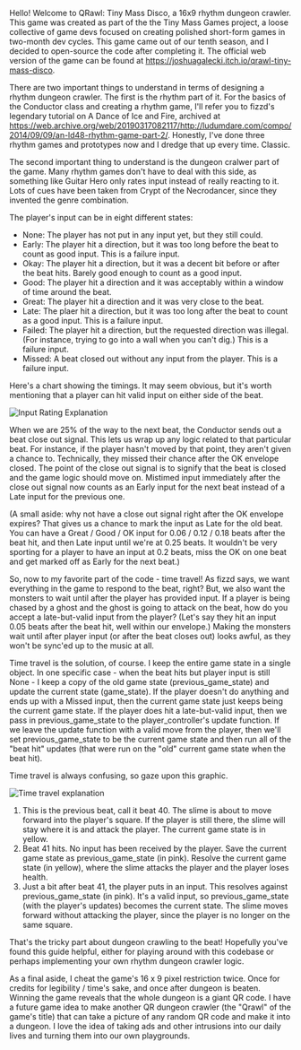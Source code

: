 Hello! Welcome to QRawl: Tiny Mass Disco, a 16x9 rhythm dungeon crawler. This game was created as part of the the Tiny Mass Games project, a loose collective of game devs focused on creating polished short-form games in two-month dev cycles. This game came out of our tenth season, and I decided to open-source the code after completing it. The official web version of the game can be found at https://joshuagalecki.itch.io/qrawl-tiny-mass-disco.

There are two important things to understand in terms of designing a rhythm dungeon crawler. The first is the rhythm part of it. For the basics of the Conductor class and creating a rhythm game, I'll refer you to fizzd's legendary tutorial on A Dance of Ice and Fire, archived at https://web.archive.org/web/20190317082117/http://ludumdare.com/compo/2014/09/09/an-ld48-rhythm-game-part-2/. Honestly, I've done three rhythm games and prototypes now and I dredge that up every time. Classic. 

The second important thing to understand is the dungeon cralwer part of the game. Many rhythm games don't have to deal with this side, as something like Guitar Hero only rates input instead of really reacting to it. Lots of cues have been taken from Crypt of the Necrodancer, since they invented the genre combination.

The player's input can be in eight different states:

- None: The player has not put in any input yet, but they still could.
- Early: The player hit a direction, but it was too long before the beat to count as good input. This is a failure input.
- Okay: The player hit a direction, but it was a decent bit before or after the beat hits. Barely good enough to count as a good input.
- Good: The player hit a direction and it was acceptably within a window of time around the beat.
- Great: The player hit a direction and it was very close to the beat.
- Late: The plaer hit a direction, but it was too long after the beat to count as a good input. This is a failure input.
- Failed: The player hit a direction, but the requested direction was illegal. (For instance, trying to go into a wall when you can't dig.) This is a failure input.
- Missed: A beat closed out without any input from the player. This is a failure input.

Here's a chart showing the timings. It may seem obvious, but it's worth mentioning that a player can hit valid input on either side of the beat.

![Input Rating Explanation](https://github.com/user-attachments/assets/de90ebd7-f345-4d3d-ae29-fbb4bd117ccc)

When we are 25% of the way to the next beat, the Conductor sends out a beat close out signal. This lets us wrap up any logic related to that particular beat. For instance, if the player hasn't moved by that point, they aren't given a chance to. Technically, they missed their chance after the OK envelope closed. The point of the close out signal is to signify that the beat is closed and the game logic should move on. Mistimed input immediately after the close out signal now counts as an Early input for the next beat instead of a Late input for the previous one.

(A small aside: why not have a close out signal right after the OK envelope expires? That gives us a chance to mark the input as Late for the old beat. You can have a Great / Good / OK input for 0.06 / 0.12 / 0.18 beats after the beat hit, and then Late input until we're at 0.25 beats. It wouldn't be very sporting for a player to have an input at 0.2 beats, miss the OK on one beat and get marked off as Early for the next beat.)

So, now to my favorite part of the code - time travel! As fizzd says, we want everything in the game to respond to the beat, right? But, we also want the monsters to wait until after the player has provided input. If a player is being chased by a ghost and the ghost is going to attack on the beat, how do you accept a late-but-valid input from the player? (Let's say they hit an input 0.05 beats after the beat hit, well within our envelope.) Making the monsters wait until after player input (or after the beat closes out) looks awful, as they won't be sync'ed up to the music at all.

Time travel is the solution, of course. I keep the entire game state in a single object. In one specific case - when the beat hits but player input is still None - I keep a copy of the old game state (previous_game_state) and update the current state (game_state). If the player doesn't do anything and ends up with a Missed input, then the current game state just keeps being the current game state. If the player does hit a late-but-valid input, then we pass in previous_game_state to the player_controller's update function. If we leave the update function with a valid move from the player, then we'll set previous_game_state to be the current game state and then run all of the "beat hit" updates (that were run on the "old" current game state when the beat hit). 

Time travel is always confusing, so gaze upon this graphic.

![Time travel explanation](https://github.com/user-attachments/assets/9ed19717-345f-4e9f-b7bb-e67745a90d4c)

1) This is the previous beat, call it beat 40. The slime is about to move forward into the player's square. If the player is still there, the slime will stay where it is and attack the player. The current game state is in yellow.
2) Beat 41 hits. No input has been received by the player. Save the current game state as previous_game_state (in pink). Resolve the current game state (in yellow), where the slime attacks the player and the player loses health.
3) Just a bit after beat 41, the player puts in an input. This resolves against previous_game_state (in pink). It's a valid input, so previous_game_state (with the player's updates) becomes the current state. The slime moves forward without attacking the player, since the player is no longer on the same square.

That's the tricky part about dungeon crawling to the beat! Hopefully you've found this guide helpful, either for playing around with this codebase or perhaps implementing your own rhythm dungeon crawler logic.



As a final aside, I cheat the game's 16 x 9 pixel restriction twice. Once for credits for legibility / time's sake, and once after dungeon is beaten. Winning the game reveals that the whole dungeon is a giant QR code. I have a future game idea to make another QR dungeon crawler (the "Qrawl" of the game's title) that can take a picture of any random QR code and make it into a dungeon. I love the idea of taking ads and other intrusions into our daily lives and turning them into our own playgrounds.
